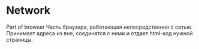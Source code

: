 # Network
Part of browser
Часть браузера, работающая непосредственно с сетью. Принимает адреса из вне, соединятся с ними и отдает html-код нужной страницы.

